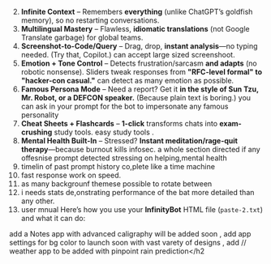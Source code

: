 


2. **Infinite Context** – Remembers **everything** (unlike ChatGPT’s goldfish memory), so no restarting conversations.  
3. **Multilingual Mastery** – Flawless, **idiomatic translations** (not Google Translate garbage) for global teams.  
4. **Screenshot-to-Code/Query** – Drag, drop, **instant analysis**—no typing needed. (Try that, Copilot.)  can accept large sized screenshoot. 
5. **Emotion + Tone Control** – Detects frustration/sarcasm **and adapts** (no robotic nonsense). Sliders tweak responses from **"RFC-level formal" to "hacker-con casual."**  can detect as many emotion as possible.
7. **Famous Persona Mode** – Need a report? Get it **in the style of Sun Tzu, Mr. Robot, or a DEFCON speaker.** (Because plain text is boring.)  you can ask in your prompt for the bot to impersonate any famous personality
8. **Cheat Sheets + Flashcards** – **1-click** transforms chats into **exam-crushing** study tools.  easy study tools .  
10. **Mental Health Built-In** – Stressed? **Instant meditation/rage-quit therapy**—because burnout kills infosec.  a whole section directed if any offesnise prompt detected stressing on helping,mental health
11. timelin of past prompt history co,plete like a time machine
12. fast response work on speed.
13. as many backgrounf themese possible to rotate between
14. i needs stats de,onstrating performance of the bat more detailed than any other.
15. user mnual
Here’s how you use your **InfinityBot** HTML file (`paste-2.txt`) and what it can do:

add a Notes app with advanced caligraphy will be added soon </h2>, add app settings for bg color to launch soon with vast varety of designs , add // weather app to be added with pinpoint rain prediction</h2
